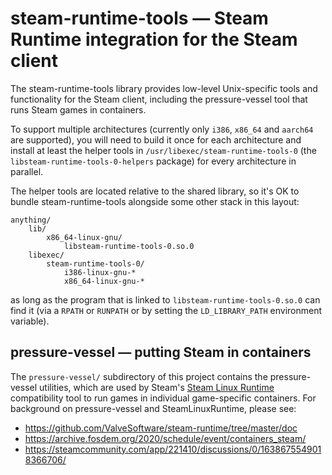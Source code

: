 steam-runtime-tools — Steam Runtime integration for the Steam client
====================================================================

<!-- This document:
Copyright 2019-2020 Collabora Ltd.
SPDX-License-Identifier: MIT
-->

The steam-runtime-tools library provides low-level Unix-specific tools
and functionality for the Steam client, including the pressure-vessel
tool that runs Steam games in containers.

To support multiple architectures (currently only `i386`, `x86_64` and
`aarch64` are supported), you will need to build it once for each architecture
and install at least the helper tools in `/usr/libexec/steam-runtime-tools-0`
(the `libsteam-runtime-tools-0-helpers` package) for every architecture
in parallel.

The helper tools are located relative to the shared library, so it's OK
to bundle steam-runtime-tools alongside some other stack in this layout:

    anything/
        lib/
            x86_64-linux-gnu/
                libsteam-runtime-tools-0.so.0
        libexec/
            steam-runtime-tools-0/
                i386-linux-gnu-*
                x86_64-linux-gnu-*

as long as the program that is linked to `libsteam-runtime-tools-0.so.0`
can find it (via a `RPATH` or `RUNPATH` or by setting the `LD_LIBRARY_PATH`
environment variable).

pressure-vessel — putting Steam in containers
---------------------------------------------

The `pressure-vessel/` subdirectory of this project contains the
pressure-vessel utilities, which are used by Steam's
[Steam Linux Runtime](https://steamdb.info/app/1070560/depots/)
compatibility tool to run games in individual game-specific containers.
For background on pressure-vessel and SteamLinuxRuntime, please see:

* <https://github.com/ValveSoftware/steam-runtime/tree/master/doc>
* <https://archive.fosdem.org/2020/schedule/event/containers_steam/>
* <https://steamcommunity.com/app/221410/discussions/0/1638675549018366706/>
